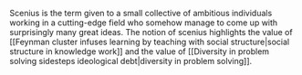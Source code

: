 ---
---

Scenius is the term given to a small collective of ambitious individuals working in a cutting-edge field who somehow manage to come up with surprisingly many great ideas. The notion of scenius highlights the value of [[Feynman cluster infuses learning by teaching with social structure|social structure in knowledge work]] and the value of [[Diversity in problem solving sidesteps ideological debt|diversity in problem solving]].